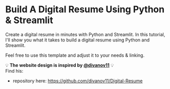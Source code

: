 # Build A Digital Resume Using Python & Streamlit
Create a digital resume in minutes with Python and Streamlit. In this tutorial, I'll show you what it takes to build a digital resume using Python and Streamlit.<br>

Feel free to use this template and adjust it to your needs & linking.<br>

💡 **The website design is inspired by [@divanov11](https://github.com/divanov11)** 💡 <br>
Find his:
- repository here: https://github.com/divanov11/Digital-Resume
